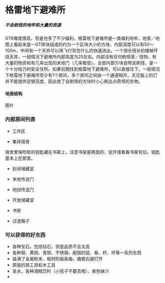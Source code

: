 # 格雷地下避难所

##### 不会刷怪的地牢和大量的资源

GT6难度很高，但是也多了不少福利。格雷地下避难所是一类福利地牢，地表／地图上看起来是一GT砖块组成的约为一个区块大小的方块，内部深度可以有50～100m，中间有一个天井可以用飞行背包什么的快速进出，一个很长很长的楼梯环绕天井，一般情况下避难所内部高度为25左右。内部没有任何刷怪笼／怪物，有大量的物资和有几率出现的末地门（几率极低）。全部内部方块自带反刷怪，是一个十分给力的安全住所。如果初期找到格雷地下避难所，可以直接住下。一般情况下格雷地下避难所至少有1个房间，多个房间之间由一个通道隔开。天花板上的灯并不能提供足够亮度，因此放了会刷怪的方块时小心刷出点奇怪的生物。

#### 地表结构

图片

### 内部房间列表

* 工作区

* 集体宿舍

宿舍里保险柜的钥匙藏在书架上，注意书架是两面的，挖开墙看看书架背后，钥匙基本上在那里。

* 封闭储藏室

* 末地传送门

* 地狱传送门

* 开放储藏室

* 书房

* 过道箱子

### 可以获得的好东西

* 各种宝石，包括钻石，但是品质不会太高
* 各种钢、黄铜、青铜、不锈钢、殷钢的锭、板、杆、环等一系列东西
* 装满了金属粉末、板材的板条箱，撬棍右键打开
* 原版的铁工具和木工具
* 圣水、各种酒精饮料（小孩子不要去喝）、紫色妹汁
* 


